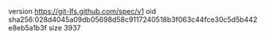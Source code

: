 version https://git-lfs.github.com/spec/v1
oid sha256:028d4045a09db05698d58c9117240518b3f063c44fce30c5d5b442e8eb5a1b3f
size 3937
